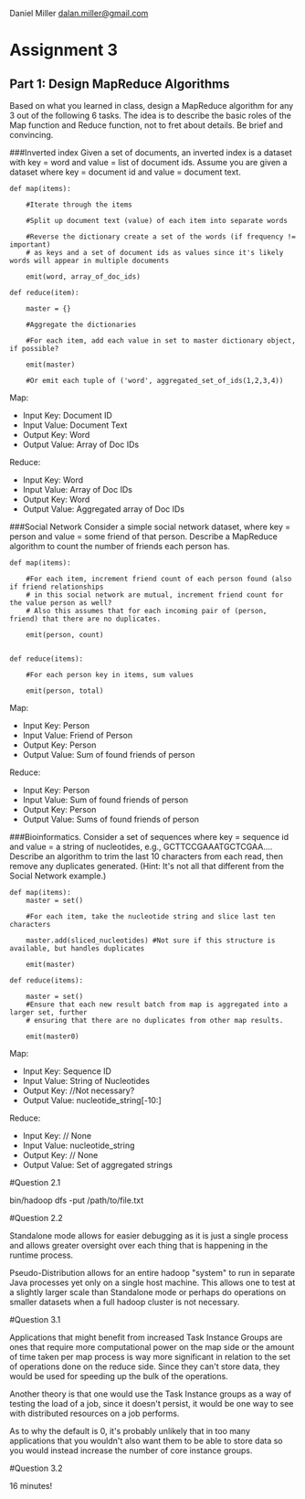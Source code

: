 Daniel Miller
dalan.miller@gmail.com

# Assignment 3

## Part 1: Design MapReduce Algorithms

Based on what you learned in class, design a MapReduce algorithm for any 3 out of the following 6 tasks. The idea is to describe the basic roles of the Map function and Reduce function, not to fret about details. Be brief and convincing.

###Inverted index
Given a set of documents, an inverted index is a dataset with key = word and value = list of document ids. Assume you are given a dataset where key = document id and value = document text.

    def map(items):

		#Iterate through the items

		#Split up document text (value) of each item into separate words

		#Reverse the dictionary create a set of the words (if frequency != important)
		# as keys and a set of document ids as values since it's likely words will appear in multiple documents

		emit(word, array_of_doc_ids)

    def reduce(item):

		master = {}

		#Aggregate the dictionaries

		#For each item, add each value in set to master dictionary object, if possible?

		emit(master)

		#Or emit each tuple of ('word', aggregated_set_of_ids(1,2,3,4))


Map:

* Input Key: Document ID
* Input Value: Document Text
* Output Key: Word
* Output Value: Array of Doc IDs

Reduce:

* Input Key: Word
* Input Value: Array of Doc IDs
* Output Key: Word
* Output Value: Aggregated array of Doc IDs


###Social Network
Consider a simple social network dataset, where key = person and value = some friend of that person. Describe a MapReduce algorithm to count the number of friends each person has.

	def map(items):

		#For each item, increment friend count of each person found (also if friend relationships
		# in this social network are mutual, increment friend count for the value person as well?
		# Also this assumes that for each incoming pair of (person, friend) that there are no duplicates.

		emit(person, count)


	def reduce(items):

		#For each person key in items, sum values

		emit(person, total)

Map:

* Input Key: Person
* Input Value: Friend of Person
* Output Key: Person
* Output Value: Sum of found friends of person

Reduce:

* Input Key: Person
* Input Value: Sum of found friends of person
* Output Key: Person
* Output Value: Sums of found friends of person



###Bioinformatics.
Consider a set of sequences where key = sequence id and value = a string of nucleotides, e.g., GCTTCCGAAATGCTCGAA.... Describe an algorithm to trim the last 10 characters from each read, then remove any duplicates generated. (Hint: It's not all that different from the Social Network example.)

	def map(items):
		master = set()

		#For each item, take the nucleotide string and slice last ten characters

		master.add(sliced_nucleotides) #Not sure if this structure is available, but handles duplicates

		emit(master)

	def reduce(items):

		master = set()
		#Ensure that each new result batch from map is aggregated into a larger set, further
		# ensuring that there are no duplicates from other map results.

		emit(master0)

Map:

* Input Key: Sequence ID
* Input Value: String of Nucleotides
* Output Key: //Not necessary?
* Output Value: nucleotide_string[-10:]

Reduce:

* Input Key: // None
* Input Value: nucleotide_string
* Output Key: // None
* Output Value: Set of aggregated strings


#Question 2.1

bin/hadoop dfs -put /path/to/file.txt

#Question 2.2

Standalone mode allows for easier debugging as it is just a single process and allows greater oversight
over each thing that is happening in the runtime process.

Pseudo-Distribution allows for an entire hadoop "system" to run in separate Java processes yet only on
a single host machine. This allows one to test at a slightly larger scale than Standalone mode or perhaps
do operations on smaller datasets when a full hadoop cluster is not necessary.

#Question 3.1

Applications that might benefit from increased Task Instance Groups are ones that require more computational
power on the map side or the amount of time taken per map process is way more significant in relation to the
set of operations done on the reduce side. Since they can't store data, they would be used for speeding up
the bulk of the operations.

Another theory is that one would use the Task Instance groups as a way of testing the load of a job, since it
doesn't persist, it would be one way to see with distributed resources on a job performs.

As to why the default is 0, it's probably unlikely that in too many applications that you wouldn't also want them to be able to store data so you would instead increase the number of core
instance groups.

#Question 3.2

16 minutes!
